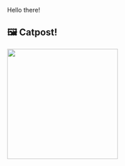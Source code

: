 Hello there!



## 🖼️ Catpost!

<sub>
    <img src="https://cdn2.thecatapi.com/images/W4qD3LoDd.jpg" height="256">
</sub>

